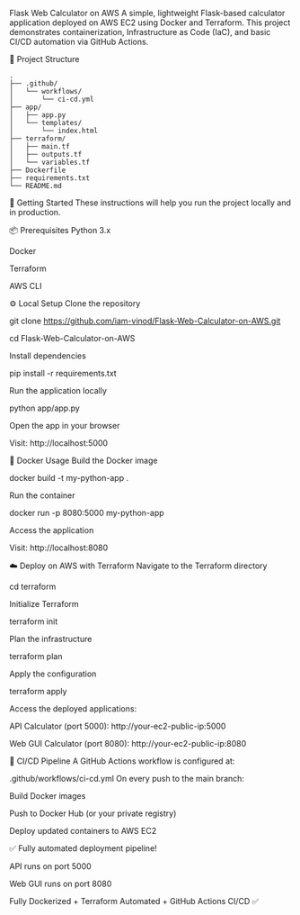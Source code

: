 Flask Web Calculator on AWS
A simple, lightweight Flask-based calculator application deployed on AWS EC2 using Docker and Terraform.
This project demonstrates containerization, Infrastructure as Code (IaC), and basic CI/CD automation via GitHub Actions.

📁 Project Structure
```
.
├── .github/
│   └── workflows/
│       └── ci-cd.yml
├── app/
│   ├── app.py
│   └── templates/
│       └── index.html
├── terraform/
│   ├── main.tf
│   ├── outputs.tf
│   └── variables.tf
├── Dockerfile
├── requirements.txt
└── README.md

```

🚀 Getting Started
These instructions will help you run the project locally and in production.

📦 Prerequisites
Python 3.x

Docker

Terraform

AWS CLI

⚙️ Local Setup
Clone the repository


git clone https://github.com/iam-vinod/Flask-Web-Calculator-on-AWS.git

cd Flask-Web-Calculator-on-AWS

Install dependencies


pip install -r requirements.txt

Run the application locally

python app/app.py

Open the app in your browser

Visit: http://localhost:5000

🐳 Docker Usage
Build the Docker image

docker build -t my-python-app .

Run the container

docker run -p 8080:5000 my-python-app

Access the application

Visit: http://localhost:8080

☁️ Deploy on AWS with Terraform
Navigate to the Terraform directory

cd terraform

Initialize Terraform

terraform init

Plan the infrastructure

terraform plan

Apply the configuration

terraform apply

Access the deployed applications:

API Calculator (port 5000): http://your-ec2-public-ip:5000

Web GUI Calculator (port 8080): http://your-ec2-public-ip:8080

🔄 CI/CD Pipeline
A GitHub Actions workflow is configured at:

.github/workflows/ci-cd.yml
On every push to the main branch:

Build Docker images

Push to Docker Hub (or your private registry)

Deploy updated containers to AWS EC2

✅ Fully automated deployment pipeline!

API runs on port 5000

Web GUI runs on port 8080

Fully Dockerized + Terraform Automated + GitHub Actions CI/CD ✅
